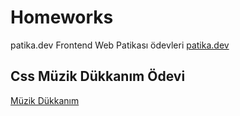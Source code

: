  # Homeworks
 patika.dev Frontend Web Patikası ödevleri [patika.dev](https://www.patika.dev/tr)

 ## Css Müzik Dükkanım Ödevi
 [Müzik Dükkanım](https://eca-instrument-shop.netlify.app/)
